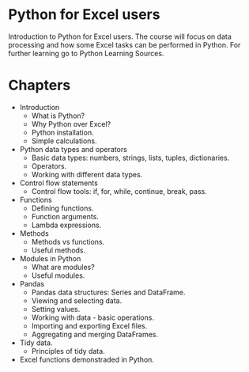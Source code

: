 # Python for Excel users

Introduction to Python for Excel users. The course will focus on data processing and how some Excel tasks can be performed in Python.
For further learning go to Python Learning Sources.

# Chapters

- Introduction
  - What is Python?
  - Why Python over Excel?
  - Python installation.
  - Simple calculations.
- Python data types and operators
  - Basic data types: numbers, strings, lists, tuples, dictionaries.
  - Operators.
  - Working with different data types.
- Control flow statements
  - Control flow tools: if, for, while, continue, break, pass.
- Functions
  - Defining functions.
  - Function arguments.
  - Lambda expressions.
- Methods
  - Methods vs functions.
  - Useful methods.
- Modules in Python
  - What are modules?
  - Useful modules.
- Pandas
  - Pandas data structures: Series and DataFrame.
  - Viewing and selecting data.
  - Setting values.
  - Working with data - basic operations.
  - Importing and exporting Excel files.
  - Aggregating and merging DataFrames.
- Tidy data.
  - Principles of tidy data.
- Excel functions demonstraded in Python.

